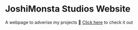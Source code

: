 # JoshiMonsta Studios Website
A webpage to adverise my projects 🤷
[Click here](https://joshimonsta.com) to check it out
